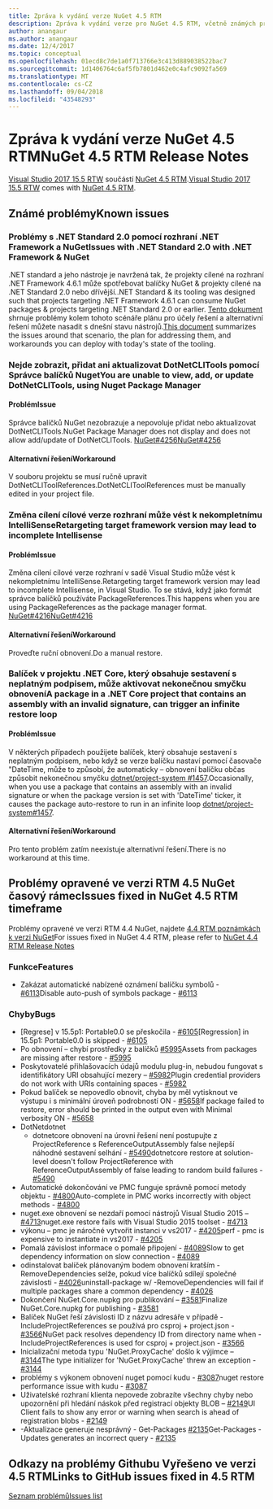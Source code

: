 ```yaml
---
title: Zpráva k vydání verze NuGet 4.5 RTM
description: Zpráva k vydání verze pro NuGet 4.5 RTM, včetně známých problémů, opravy chyb, nové funkce a chcete.
author: anangaur
ms.author: anangaur
ms.date: 12/4/2017
ms.topic: conceptual
ms.openlocfilehash: 01ecd8c7de1a0f713766e3c413d889038522bac7
ms.sourcegitcommit: 1d1406764c6af5fb7801d462e0c4afc9092fa569
ms.translationtype: MT
ms.contentlocale: cs-CZ
ms.lasthandoff: 09/04/2018
ms.locfileid: "43548293"
---
```

# <a name="nuget-45-rtm-release-notes"></a><span data-ttu-id="4919f-103">Zpráva k vydání verze NuGet 4.5 RTM</span><span class="sxs-lookup"><span data-stu-id="4919f-103">NuGet 4.5 RTM Release Notes</span></span>

<span data-ttu-id="4919f-104">[Visual Studio 2017 15.5 RTW](https://www.visualstudio.com/news/releasenotes/vs2017-relnotes) součástí [NuGet 4.5 RTM](https://dist.nuget.org/win-x86-commandline/v4.5.0/nuget.exe).</span><span class="sxs-lookup"><span data-stu-id="4919f-104">[Visual Studio 2017 15.5 RTW](https://www.visualstudio.com/news/releasenotes/vs2017-relnotes) comes with [NuGet 4.5 RTM](https://dist.nuget.org/win-x86-commandline/v4.5.0/nuget.exe).</span></span>

## <a name="known-issues"></a><span data-ttu-id="4919f-105">Známé problémy</span><span class="sxs-lookup"><span data-stu-id="4919f-105">Known issues</span></span>

### <a name="issues-with-net-standard-20-with-net-framework--nuget"></a><span data-ttu-id="4919f-106">Problémy s .NET Standard 2.0 pomocí rozhraní .NET Framework a NuGet</span><span class="sxs-lookup"><span data-stu-id="4919f-106">Issues with .NET Standard 2.0 with .NET Framework & NuGet</span></span> 

<span data-ttu-id="4919f-107">.NET standard a jeho nástroje je navržená tak, že projekty cílené na rozhraní .NET Framework 4.6.1 může spotřebovat balíčky NuGet & projekty cílené na .NET Standard 2.0 nebo dřívější.</span><span class="sxs-lookup"><span data-stu-id="4919f-107">.NET Standard & its tooling was designed such that projects targeting .NET Framework 4.6.1 can consume NuGet packages & projects targeting .NET Standard 2.0 or earlier.</span></span> <span data-ttu-id="4919f-108">[Tento dokument](https://github.com/dotnet/standard/issues/481) shrnuje problémy kolem tohoto scénáře plánu pro účely řešení a alternativní řešení můžete nasadit s dnešní stavu nástrojů.</span><span class="sxs-lookup"><span data-stu-id="4919f-108">[This document](https://github.com/dotnet/standard/issues/481) summarizes the issues around that scenario, the plan for addressing them, and workarounds you can deploy with today's state of the tooling.</span></span>

### <a name="you-are-unable-to-view-add-or-update-dotnetclitools-using-nuget-package-manager"></a><span data-ttu-id="4919f-109">Nejde zobrazit, přidat ani aktualizovat DotNetCLITools pomocí Správce balíčků Nuget</span><span class="sxs-lookup"><span data-stu-id="4919f-109">You are unable to view, add, or update DotNetCLITools, using Nuget Package Manager</span></span>

#### <a name="issue"></a><span data-ttu-id="4919f-110">Problém</span><span class="sxs-lookup"><span data-stu-id="4919f-110">Issue</span></span>

<span data-ttu-id="4919f-111">Správce balíčků NuGet nezobrazuje a nepovoluje přidat nebo aktualizovat DotNetCLITools.</span><span class="sxs-lookup"><span data-stu-id="4919f-111">NuGet Package Manager does not display and does not allow add/update of DotNetCLITools.</span></span> [<span data-ttu-id="4919f-112">NuGet#4256</span><span class="sxs-lookup"><span data-stu-id="4919f-112">NuGet#4256</span></span>](https://github.com/NuGet/Home/issues/4256)

#### <a name="workaround"></a><span data-ttu-id="4919f-113">Alternativní řešení</span><span class="sxs-lookup"><span data-stu-id="4919f-113">Workaround</span></span>

<span data-ttu-id="4919f-114">V souboru projektu se musí ručně upravit DotNetCLIToolReferences.</span><span class="sxs-lookup"><span data-stu-id="4919f-114">DotNetCLIToolReferences must be manually edited in your project file.</span></span>

### <a name="retargeting-target-framework-version-may-lead-to-incomplete-intellisense"></a><span data-ttu-id="4919f-115">Změna cílení cílové verze rozhraní může vést k nekompletnímu IntelliSense</span><span class="sxs-lookup"><span data-stu-id="4919f-115">Retargeting target framework version may lead to incomplete Intellisense</span></span>

#### <a name="issue"></a><span data-ttu-id="4919f-116">Problém</span><span class="sxs-lookup"><span data-stu-id="4919f-116">Issue</span></span>

<span data-ttu-id="4919f-117">Změna cílení cílové verze rozhraní v sadě Visual Studio může vést k nekompletnímu IntelliSense.</span><span class="sxs-lookup"><span data-stu-id="4919f-117">Retargeting target framework version may lead to incomplete Intellisense, in Visual Studio.</span></span> <span data-ttu-id="4919f-118">To se stává, když jako formát správce balíčků používáte PackageReferences.</span><span class="sxs-lookup"><span data-stu-id="4919f-118">This happens when you are using PackageReferences as the package manager format.</span></span> [<span data-ttu-id="4919f-119">NuGet#4216</span><span class="sxs-lookup"><span data-stu-id="4919f-119">NuGet#4216</span></span>](https://github.com/NuGet/Home/issues/4216)

#### <a name="workaround"></a><span data-ttu-id="4919f-120">Alternativní řešení</span><span class="sxs-lookup"><span data-stu-id="4919f-120">Workaround</span></span>

<span data-ttu-id="4919f-121">Proveďte ruční obnovení.</span><span class="sxs-lookup"><span data-stu-id="4919f-121">Do a manual restore.</span></span>

### <a name="a-package-in-a-net-core-project-that-contains-an-assembly-with-an-invalid-signature-can-trigger-an-infinite-restore-loop"></a><span data-ttu-id="4919f-122">Balíček v projektu .NET Core, který obsahuje sestavení s neplatným podpisem, může aktivovat nekonečnou smyčku obnovení</span><span class="sxs-lookup"><span data-stu-id="4919f-122">A package in a .NET Core project that contains an assembly with an invalid signature, can trigger an infinite restore loop</span></span>

#### <a name="issue"></a><span data-ttu-id="4919f-123">Problém</span><span class="sxs-lookup"><span data-stu-id="4919f-123">Issue</span></span>

<span data-ttu-id="4919f-124">V některých případech použijete balíček, který obsahuje sestavení s neplatným podpisem, nebo když se verze balíčku nastaví pomocí časovače "DateTime, může to způsobí, že automaticky – obnovení balíčku občas způsobit nekonečnou smyčku [dotnet/project-system #1457](https://github.com/dotnet/project-system/issues/1457).</span><span class="sxs-lookup"><span data-stu-id="4919f-124">Occasionally, when you use a package that contains an assembly with an invalid signature or when the package version is set with 'DateTime' ticker, it causes the package auto-restore to run in an infinite loop [dotnet/project-system#1457](https://github.com/dotnet/project-system/issues/1457).</span></span>

#### <a name="workaround"></a><span data-ttu-id="4919f-125">Alternativní řešení</span><span class="sxs-lookup"><span data-stu-id="4919f-125">Workaround</span></span>

<span data-ttu-id="4919f-126">Pro tento problém zatím neexistuje alternativní řešení.</span><span class="sxs-lookup"><span data-stu-id="4919f-126">There is no workaround at this time.</span></span>

## <a name="issues-fixed-in-nuget-45-rtm-timeframe"></a><span data-ttu-id="4919f-127">Problémy opravené ve verzi RTM 4.5 NuGet časový rámec</span><span class="sxs-lookup"><span data-stu-id="4919f-127">Issues fixed in NuGet 4.5 RTM timeframe</span></span>

<span data-ttu-id="4919f-128">Problémy opravené ve verzi RTM 4.4 NuGet, najdete [4.4 RTM poznámkách k verzi NuGet](../release-notes/nuget-4.4-RTM.md)</span><span class="sxs-lookup"><span data-stu-id="4919f-128">For issues fixed in NuGet 4.4 RTM, please refer to [NuGet 4.4 RTM Release Notes](../release-notes/nuget-4.4-RTM.md)</span></span> 

### <a name="features"></a><span data-ttu-id="4919f-129">Funkce</span><span class="sxs-lookup"><span data-stu-id="4919f-129">Features</span></span>

- <span data-ttu-id="4919f-130">Zakázat automatické nabízené oznámení balíčku symbolů - [#6113](https://github.com/NuGet/Home/issues/6113)</span><span class="sxs-lookup"><span data-stu-id="4919f-130">Disable auto-push of symbols package - [#6113](https://github.com/NuGet/Home/issues/6113)</span></span>

### <a name="bugs"></a><span data-ttu-id="4919f-131">Chyby</span><span class="sxs-lookup"><span data-stu-id="4919f-131">Bugs</span></span>

- <span data-ttu-id="4919f-132">[Regrese] v 15.5p1: Portable0.0 se přeskočila - [#6105](https://github.com/NuGet/Home/issues/6105)</span><span class="sxs-lookup"><span data-stu-id="4919f-132">[Regression] in 15.5p1: Portable0.0 is skipped - [#6105](https://github.com/NuGet/Home/issues/6105)</span></span>
- <span data-ttu-id="4919f-133">Po obnovení – chybí prostředky z balíčků [#5995](https://github.com/NuGet/Home/issues/5995)</span><span class="sxs-lookup"><span data-stu-id="4919f-133">Assets from packages are missing after restore - [#5995](https://github.com/NuGet/Home/issues/5995)</span></span>
- <span data-ttu-id="4919f-134">Poskytovatelé přihlašovacích údajů modulu plug-in, nebudou fungovat s identifikátory URI obsahující mezery – [#5982](https://github.com/NuGet/Home/issues/5982)</span><span class="sxs-lookup"><span data-stu-id="4919f-134">Plugin credential providers do not work with URIs containing spaces - [#5982](https://github.com/NuGet/Home/issues/5982)</span></span>
- <span data-ttu-id="4919f-135">Pokud balíček se nepovedlo obnovit, chyba by měl vytisknout ve výstupu i s minimální úroveň podrobností ON - [#5658](https://github.com/NuGet/Home/issues/5658)</span><span class="sxs-lookup"><span data-stu-id="4919f-135">If package failed to restore, error should be printed in the output even with Minimal verbosity ON - [#5658](https://github.com/NuGet/Home/issues/5658)</span></span>
- <span data-ttu-id="4919f-136">DotNet</span><span class="sxs-lookup"><span data-stu-id="4919f-136">dotnet</span></span>
  - <span data-ttu-id="4919f-137">dotnetcore obnovení na úrovni řešení není postupujte z ProjectReference s ReferenceOutputAssembly false nejlepší náhodné sestavení selhání - [#5490](https://github.com/NuGet/Home/issues/5490)</span><span class="sxs-lookup"><span data-stu-id="4919f-137">dotnetcore restore at solution-level doesn't follow ProjectReference with ReferenceOutputAssembly of false leading to random build failures - [#5490](https://github.com/NuGet/Home/issues/5490)</span></span>
- <span data-ttu-id="4919f-138">Automatické dokončování ve PMC funguje správně pomocí metody objektu - [#4800](https://github.com/NuGet/Home/issues/4800)</span><span class="sxs-lookup"><span data-stu-id="4919f-138">Auto-complete in PMC works incorrectly with object methods - [#4800](https://github.com/NuGet/Home/issues/4800)</span></span>
- <span data-ttu-id="4919f-139">nuget.exe obnovení se nezdaří pomocí nástrojů Visual Studio 2015 – [#4713](https://github.com/NuGet/Home/issues/4713)</span><span class="sxs-lookup"><span data-stu-id="4919f-139">nuget.exe restore fails with Visual Studio 2015 toolset - [#4713](https://github.com/NuGet/Home/issues/4713)</span></span>
- <span data-ttu-id="4919f-140">výkonu – pmc je náročné vytvořit instanci v vs2017 - [#4205](https://github.com/NuGet/Home/issues/4205)</span><span class="sxs-lookup"><span data-stu-id="4919f-140">perf - pmc is expensive to instantiate in vs2017 - [#4205](https://github.com/NuGet/Home/issues/4205)</span></span>
- <span data-ttu-id="4919f-141">Pomalá závislost informace o pomalé připojení - [#4089](https://github.com/NuGet/Home/issues/4089)</span><span class="sxs-lookup"><span data-stu-id="4919f-141">Slow to get dependency information on slow connection - [#4089](https://github.com/NuGet/Home/issues/4089)</span></span>
- <span data-ttu-id="4919f-142">odinstalovat balíček plánovaným bodem obnovení kratším - RemoveDependencies selže, pokud více balíčků sdílejí společné závislosti - [#4026](https://github.com/NuGet/Home/issues/4026)</span><span class="sxs-lookup"><span data-stu-id="4919f-142">uninstall-package w/ -RemoveDependencies will fail if multiple packages share a common dependency - [#4026](https://github.com/NuGet/Home/issues/4026)</span></span>
- <span data-ttu-id="4919f-143">Dokončení NuGet.Core.nupkg pro publikování – [#3581](https://github.com/NuGet/Home/issues/3581)</span><span class="sxs-lookup"><span data-stu-id="4919f-143">Finalize NuGet.Core.nupkg for publishing - [#3581](https://github.com/NuGet/Home/issues/3581)</span></span>
- <span data-ttu-id="4919f-144">Balíček NuGet řeší závislosti ID z názvu adresáře v případě - IncludeProjectReferences se používá pro csproj + project.json - [#3566](https://github.com/NuGet/Home/issues/3566)</span><span class="sxs-lookup"><span data-stu-id="4919f-144">NuGet pack resolves dependency ID from directory name when -IncludeProjectReferences is used for csproj + project.json - [#3566](https://github.com/NuGet/Home/issues/3566)</span></span>
- <span data-ttu-id="4919f-145">Inicializační metoda typu 'NuGet.ProxyCache' došlo k výjimce – [#3144](https://github.com/NuGet/Home/issues/3144)</span><span class="sxs-lookup"><span data-stu-id="4919f-145">The type initializer for 'NuGet.ProxyCache' threw an exception - [#3144](https://github.com/NuGet/Home/issues/3144)</span></span>
- <span data-ttu-id="4919f-146">problémy s výkonem obnovení nuget pomocí kudu - [#3087](https://github.com/NuGet/Home/issues/3087)</span><span class="sxs-lookup"><span data-stu-id="4919f-146">nuget restore performance issue with kudu - [#3087](https://github.com/NuGet/Home/issues/3087)</span></span>
- <span data-ttu-id="4919f-147">Uživatelské rozhraní klienta nepovede zobrazíte všechny chyby nebo upozornění při hledání náskok před registrací objekty BLOB – [#2149](https://github.com/NuGet/Home/issues/2149)</span><span class="sxs-lookup"><span data-stu-id="4919f-147">UI Client fails to show any error or warning when search is ahead of registration blobs - [#2149](https://github.com/NuGet/Home/issues/2149)</span></span>
- <span data-ttu-id="4919f-148">-Aktualizace generuje nesprávný - Get-Packages [#2135](https://github.com/NuGet/Home/issues/2135)</span><span class="sxs-lookup"><span data-stu-id="4919f-148">Get-Packages -Updates generates an incorrect query - [#2135](https://github.com/NuGet/Home/issues/2135)</span></span>

## <a name="links-to-github-issues-fixed-in-45-rtm"></a><span data-ttu-id="4919f-149">Odkazy na problémy Githubu Vyřešeno ve verzi 4.5 RTM</span><span class="sxs-lookup"><span data-stu-id="4919f-149">Links to GitHub issues fixed in 4.5 RTM</span></span>

[<span data-ttu-id="4919f-150">Seznam problémů</span><span class="sxs-lookup"><span data-stu-id="4919f-150">Issues list</span></span>](https://github.com/NuGet/Home/issues?q=is%3Aissue+milestone%3A4.5+is%3Aclosed)
